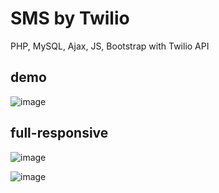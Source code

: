 # SMS by Twilio
 PHP, MySQL, Ajax, JS, Bootstrap with Twilio API
## demo
![image](https://user-images.githubusercontent.com/86986628/170712580-dc31f91f-0f0e-499f-88a7-f441437795da.png)
## full-responsive
![image](https://user-images.githubusercontent.com/86986628/170712729-08215986-d7c2-4b78-9018-07582a793dee.png)

![image](https://user-images.githubusercontent.com/86986628/170712793-d2a52e38-cae5-4790-a027-80ee63b53950.png)

